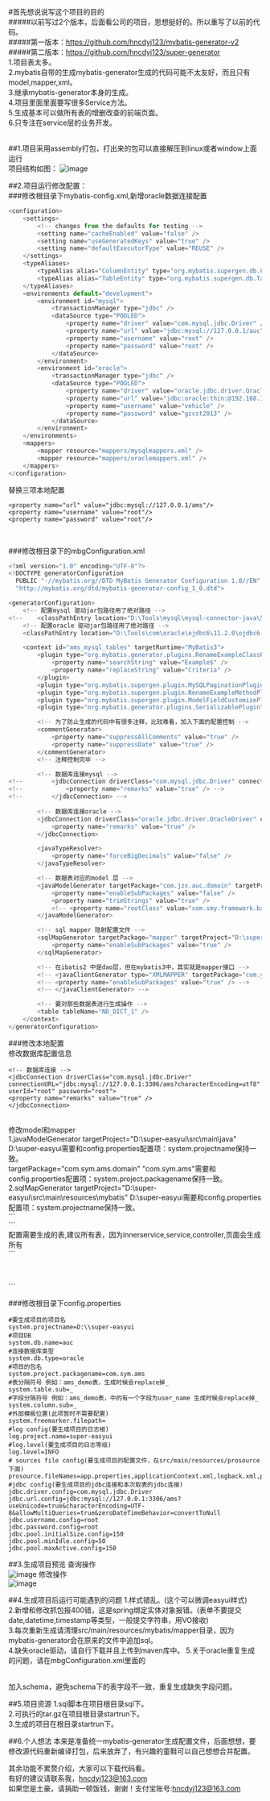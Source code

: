 #首先想说说写这个项目的目的<br/>
#####以前写过2个版本，后面看公司的项目，思想挺好的。所以重写了以前的代码。<br/>
#####第一版本：https://github.com/hncdyj123/mybatis-generator-v2<br/>
#####第二版本：https://github.com/hncdyj123/super-generator<br/>
1.项目表太多。<br/>
2.mybatis自带的生成mybatis-generator生成的代码可能不太友好，而且只有model,mapper,xml。<br/>
3.继承mybatis-generator本身的生成。<br/>
4.项目里面里面要写很多Service方法。<br/>
5.生成基本可以做所有表的增删改查的前端页面。<br/>
6.只专注在service层的业务开发。<br/>
<br/>

##1.项目采用assembly打包，打出来的包可以直接解压到linux或者window上面运行<br/>
项目结构如图：
![image](https://github.com/hncdyj123/super-mybatis-generator/blob/master/image/project.jpg)

##2.项目运行修改配置：<br/>
###修改根目录下mybatis-config.xml,新增oracle数据连接配置<br/>
```javascript
<configuration>
	<settings>
		<!-- changes from the defaults for testing -->
		<setting name="cacheEnabled" value="false" />
		<setting name="useGeneratedKeys" value="true" />
		<setting name="defaultExecutorType" value="REUSE" />
	</settings>
	<typeAliases>
		<typeAlias alias="ColumnEntity" type="org.mybatis.supergen.db.ColumnEntity" />
		<typeAlias alias="TableEntity" type="org.mybatis.supergen.db.TableEntity" />
	</typeAliases>
	<environments default="development">
		<environment id="mysql">
			<transactionManager type="jdbc" />
			<dataSource type="POOLED">
				<property name="driver" value="com.mysql.jdbc.Driver" />
				<property name="url" value="jdbc:mysql://127.0.0.1/auc" />
				<property name="username" value="root" />
				<property name="password" value="root" />
			</dataSource>
		</environment>
		<environment id="oracle">
			<transactionManager type="jdbc" />
			<dataSource type="POOLED">
				<property name="driver" value="oracle.jdbc.driver.OracleDriver" />
				<property name="url" value="jdbc:oracle:thin:@192.168.1.20:1521:vehicle" />
				<property name="username" value="vehicle" />
				<property name="password" value="gzcst2013" />
			</dataSource>
		</environment>
	</environments>
	<mappers>
		<mapper resource="mappers/mysqlmappers.xml" />
		<mapper resource="mappers/oraclemappers.xml" />
	</mappers>
</configuration>
```
替换三项本地配置<br/>
```
<property name="url" value="jdbc:mysql://127.0.0.1/ams"/>
<property name="username" value="root"/>
<property name="password" value="root"/>
```
<br/>

###修改根目录下的mbgConfiguration.xml<br/>

```javascript
<?xml version="1.0" encoding="UTF-8"?>
<!DOCTYPE generatorConfiguration
  PUBLIC "-//mybatis.org//DTD MyBatis Generator Configuration 1.0//EN"
  "http://mybatis.org/dtd/mybatis-generator-config_1_0.dtd">

<generatorConfiguration>
	<!-- 配置mysql 驱动jar包路径用了绝对路径 -->
<!-- 	<classPathEntry location="D:\Tools\mysql\mysql-connector-java\5.1.34\mysql-connector-java-5.1.34.jar" /> -->
	<!-- 配置oracle 驱动jar包路径用了绝对路径 -->
	<classPathEntry location="D:\Tools\com\oracle\ojdbc6\11.2.0\ojdbc6-11.2.0.jar" />

	<context id="ams_mysql_tables" targetRuntime="MyBatis3">
		<plugin type="org.mybatis.generator.plugins.RenameExampleClassPlugin">
			<property name="searchString" value="Example$" />
			<property name="replaceString" value="Criteria" />
		</plugin>
		<plugin type="org.mybatis.supergen.plugin.MySQLPaginationPlugin" />
		<plugin type="org.mybatis.supergen.plugin.RenameExampleMethodPlugin" />
		<plugin type="org.mybatis.supergen.plugin.ModelFieldCustomizePlugin" />
		<plugin type="org.mybatis.generator.plugins.SerializablePlugin" />

		<!-- 为了防止生成的代码中有很多注释，比较难看，加入下面的配置控制 -->
		<commentGenerator>
			<property name="suppressAllComments" value="true" />
			<property name="suppressDate" value="true" />
		</commentGenerator>
		<!-- 注释控制完毕 -->

		<!-- 数据库连接mysql -->
<!-- 		<jdbcConnection driverClass="com.mysql.jdbc.Driver" connectionURL="jdbc:mysql://127.0.0.1:3306/auc?characterEncoding=utf8" userId="root" password="root"> -->
<!-- 			<property name="remarks" value="true" /> -->
<!-- 		</jdbcConnection> -->
		
		<!-- 数据库连接oracle -->
		<jdbcConnection driverClass="oracle.jdbc.driver.OracleDriver" connectionURL="jdbc:oracle:thin:@192.168.1.28:1521:vehicle" userId="vehicle" password="gzcst2013">
			<property name="remarks" value="true" />
		</jdbcConnection>

		<javaTypeResolver>
			<property name="forceBigDecimals" value="false" />
		</javaTypeResolver>

		<!-- 数据表对应的model 层 -->
		<javaModelGenerator targetPackage="com.jzx.auc.domain" targetProject="D:\super-easyui\src\main\java">
			<property name="enableSubPackages" value="false" />
			<property name="trimStrings" value="true" />
			<!-- <property name="rootClass" value="com.smy.framework.base.BaseEntity" /> -->
		</javaModelGenerator>

		<!-- sql mapper 隐射配置文件 -->
		<sqlMapGenerator targetPackage="mapper" targetProject="D:\super-easyui\src\main\resources\mybatis">
			<property name="enableSubPackages" value="true" />
		</sqlMapGenerator>

		<!-- 在ibatis2 中是dao层，但在mybatis3中，其实就是mapper接口 -->
		<!-- <javaClientGenerator type="XMLMAPPER" targetPackage="com.yihaomen.inter" targetProject="src"> -->
		<!-- <property name="enableSubPackages" value="true" /> -->
		<!-- </javaClientGenerator> -->

		<!-- 要对那些数据表进行生成操作 -->
		<table tableName="ND_DICT_1" />
	</context>
</generatorConfiguration>
```

###修改本地配置<br/>
修改数据库配置信息<br/>
```
<!-- 数据库连接 -->
<jdbcConnection driverClass="com.mysql.jdbc.Driver" connectionURL="jdbc:mysql://127.0.0.1:3306/ams?characterEncoding=utf8" userId="root" password="root">
<property name="remarks" value="true" />
</jdbcConnection>
```
<br/>
修改model和mapper<br/>
1.javaModelGenerator targetProject="D:\super-easyui\src\main\java"  D:\super-easyui需要和config.properties配置项：system.projectname保持一致。<br/>
targetPackage="com.sym.ams.domain" "com.sym.ams"需要和config.properties配置项：system.project.packagename保持一致。
2.sqlMapGenerator targetProject="D:\super-easyui\src\main\resources\mybatis" D:\super-easyui需要和config.properties配置项：system.projectname保持一致。<br/>
```
<!-- 数据表对应的model 层 --><br/>
<javaModelGenerator targetPackage="com.sym.ams.domain" targetProject="D:\super-easyui\src\main\java">
<property name="enableSubPackages" value="false" />
<property name="trimStrings" value="true" />
<!-- <property name="rootClass" value="com.smy.framework.base.BaseEntity" /> -->
</javaModelGenerator>
<!-- sql mapper 隐射配置文件 -->
<sqlMapGenerator targetPackage="mapper" targetProject="D:\super-easyui\src\main\resources\mybatis">
<property name="enableSubPackages" value="true" />
</sqlMapGenerator>
```
<br/>
配置需要生成的表,建议所有表，因为innerservice,service,controller,页面会生成所有<br/>
```
<!-- 要对那些数据表进行生成操作 -->
<table tableName="ams_operator_channel" />
<table tableName="ams_operator_activity" />
<table tableName="ams_operator_originality" />
```
<br/>

###修改根目录下config.properties
```
#要生成项目的项目名
system.projectname=D:\\super-easyui
#项目DB
system.db.name=auc
#连接数据库类型
system.db.type=oracle
#项目的包名
system.project.packagename=com.sym.ams
#表分隔符号 例如：ams_demo表，生成时候会replace掉_
system.table.sub=_
#字段分隔符号 例如：ams_demo表，中的有一个字段为user_name 生成时候会replace掉_
system.column.sub=_
#外部模板位置(此项暂时不需要配置)
system.freemarker.filepath=
#log config(要生成项目的日志根)
log.project.name=super-easyui
#log.level(要生成项目的日志等级)
log.level=INFO
# sources file config(要生成项目的配置文件，在src/main/resources/prosource下面)
prosource.fileNames=app.properties,applicationContext.xml,logback.xml,pom.xml
#jdbc config(要生成项目的jdbc连接和本次取表的jdbc连接)
jdbc.driver.config=com.mysql.jdbc.Driver
jdbc.url.config=jdbc:mysql://127.0.0.1:3306/ams?useUnicode=true&characterEncoding=UTF-8&allowMultiQueries=true&zeroDateTimeBehavior=convertToNull
jdbc.username.config=root
jdbc.password.config=root
jdbc.pool.initialSize.config=150
jdbc.pool.minIdle.config=50
jdbc.pool.maxActive.config=150
```

##3.生成项目预览
查询操作<br/>
![image](https://github.com/hncdyj123/super-mybatis-generator/blob/master/image/search.jpg)
修改操作<br/>
![image](https://github.com/hncdyj123/super-mybatis-generator/blob/master/image/update.jpg)

##4.生成项目后运行可能遇到的问题
1.样式错乱。(这个可以微调easyui样式)<br/>
2.新增和修改抓包报400错，这是spring绑定实体对象报错。(表单不要提交date,datetime,timestamp等类型，一般提交字符串，用VO接收)<br/>
3.每次重新生成请清理src/main/resources/mybatis/mapper目录，因为mybatis-generator会在原来的文件中追加sql。<br/>
4.缺失oracle驱动，请自行下载并且上传到maven库中。
5.关于oracle重复生成的问题，请在mbgConfiguration.xml里面的<table tableName="T_ROBOT_CAR_MODEL" schema=""/>加入schema，避免schema下的表字段不一致，重复生成缺失字段问题。

##5.项目资源
1.sql脚本在项目根目录sql下。<br/>
2.可执行的tar.gz在项目根目录startrun下。<br/>
3.生成的项目在根目录startrun下。<br/>

##6.个人想法
本来是准备统一mybatis-generator生成配置文件，后面想想，要修改源代码重新编译打包，后来放弃了，有兴趣的童鞋可以自己想想合并配置。

其余功能不累赘介绍，大家可以下载代码看。<br/>
有好的建议请联系我，hncdyj123@163.com <br/>
如果您是土豪，请捐助一顿饭钱，谢谢！支付宝账号:hncdyj123@163.com <br/>
